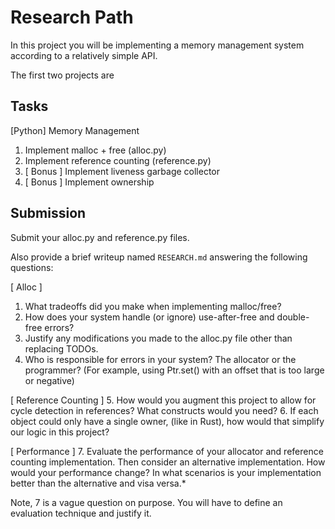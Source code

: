 # Research Path

In this project you will be implementing a memory management system 
according to a relatively simple API.

The first two projects are

## Tasks

[Python] Memory Management
1. Implement malloc + free (alloc.py)
2. Implement reference counting (reference.py)
3. [ Bonus ] Implement liveness garbage collector
4. [ Bonus ] Implement ownership

## Submission

Submit your alloc.py and reference.py files.

Also provide a brief writeup named `RESEARCH.md` answering the following questions:

[ Alloc ]
1. What tradeoffs did you make when implementing malloc/free?
2. How does your system handle (or ignore) use-after-free and double-free errors?
3. Justify any modifications you made to the alloc.py file other than replacing TODOs.
4. Who is responsible for errors in your system? The allocator or the programmer? (For example, using Ptr.set() with an offset that is too large or negative)

[ Reference Counting ]
5. How would you augment this project to allow for cycle detection in references? What constructs would you need?
6. If each object could only have a single owner, (like in Rust), how would that simplify our logic in this project?

[ Performance ]
7. Evaluate the performance of your allocator and reference counting implementation. Then consider an alternative implementation. How would your performance change? In what scenarios is your implementation better than the alternative and visa versa.*

Note, 7 is a vague question on purpose. You will have to define an evaluation technique and justify it.
